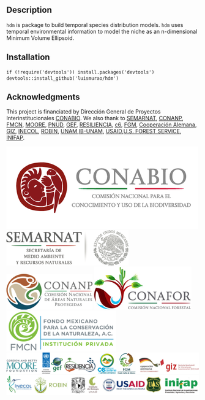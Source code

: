 ## Description

`hdm` is package to build temporal species distribution models. `hdm` uses temporal environmental information to model the niche as an n-dimensional Minimum Volume Ellipsoid. 

## Installation

```{r}
if (!require('devtools')) install.packages('devtools')
devtools::install_github('luismurao/hdm')
```

## Acknowledgments

This project is financiated by Dirección General de Proyectos Interinstitucionales [CONABIO](http://www.conabio.gob.mx/). We also thank to [SEMARNAT](https://www.gob.mx/semarnat), [CONANP](https://www.gob.mx/conanp), [FMCN](https://fmcn.org/), [MOORE](https://www.moore.org/), [PNUD](http://www.mx.undp.org/), [GEF](https://www.thegef.org/), [RESILIENCIA](http://resilienciamexico.com/), [c6](http://www.c6.org.mx/), [FGM](https://www.facebook.com/Fondo-Golfo-de-M%C3%A9xico-AC-257470674443404/), [Cooperación Alemana](https://www.alemania-mexico.com/patrocinadores/la-cooperacion-alemana-en-mexico/), [GIZ](https://www.giz.de/en/worldwide/33041.html), [INECOL](http://www.inecol.mx/inecol/index.php/es/), [ROBIN](https://twitter.com/robin_project), [UNAM](https://www.unam.mx/),[IB-UNAM](http://www.ib.unam.mx/),
[USAID](https://www.usaid.gov/es/mexico),[U.S. FOREST SERVICE](https://www.fs.fed.us/), [INIFAP](http://www.inifap.gob.mx/SitePages/Inicio.aspx).

![](img/conabio.png) 
![](img/semarnat.png)
![](img/conanp.png)
![](img/conafor.png)
![](img/fmcn.png)
![](img/conabiofriends.png)
![](img/conabiofriends2.png)

